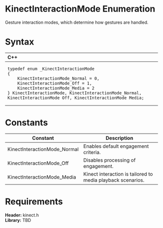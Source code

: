 KinectInteractionMode Enumeration  
=================================  

Gesture interaction modes, which determine how gestures are handled. <span id="syntaxSection"></span>

Syntax  
======  

<table>
<colgroup>
<col width="100%" />
</colgroup>
<thead>
<tr class="header">
<th align="left">C++</th>
</tr>
</thead>
<tbody>
<tr class="odd">
<td align="left"><pre><code>typedef enum _KinectInteractionMode  
{  
    KinectInteractionMode_Normal = 0,  
    KinectInteractionMode_Off = 1,  
    KinectInteractionMode_Media = 2  
} KinectInteractionMode, KinectInteractionMode_Normal, KinectInteractionMode_Off, KinectInteractionMode_Media;</code></pre></td>
</tr>
</tbody>
</table>

<span id="ID4E6"></span>

Constants  
=========  

| Constant                      | Description                                                 |
|-------------------------------|-------------------------------------------------------------|
| KinectInteractionMode\_Normal | Enables default engagement criteria.                        |
| KinectInteractionMode\_Off    | Disables processing of engagement.                          |
| KinectInteractionMode\_Media  | Kinect interaction is tailored to media playback scenarios. |

<span id="requirements"></span>

Requirements  
============  

**Header:** kinect.h  
**Library:** TBD  



<!--Please do not edit the data in the comment block below.-->
<!--
TOCTitle : KinectInteractionMode Enumeration
RLTitle : KinectInteractionMode Enumeration
KeywordK : KinectInteractionMode enumeration
HelpPriority : 2
KeywordF : KinectInteractionMode
KeywordF : Microsoft.Kinect.kinect.KinectInteractionMode
KeywordA : T:Microsoft.Kinect.kinect.KinectInteractionMode
AssetID : T:Microsoft.Kinect.kinect.KinectInteractionMode
Locale : en-us
CommunityContent : 1
APIType : Managed
APILocation : 
APIName : Microsoft.Kinect.kinect.KinectInteractionMode
TargetOS : Windows
TopicType : kbSyntax
DevLang : C++
DocSet : K4Wv2
ProjType : K4Wv2Proj
Technology : Kinect for Windows
Product : Kinect for Windows SDK v2
productversion : 20
-->
